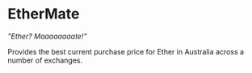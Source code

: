 # EtherMate
_"Ether? Maaaaaaaate!"_

Provides the best current purchase price for Ether in Australia across a number of exchanges.
